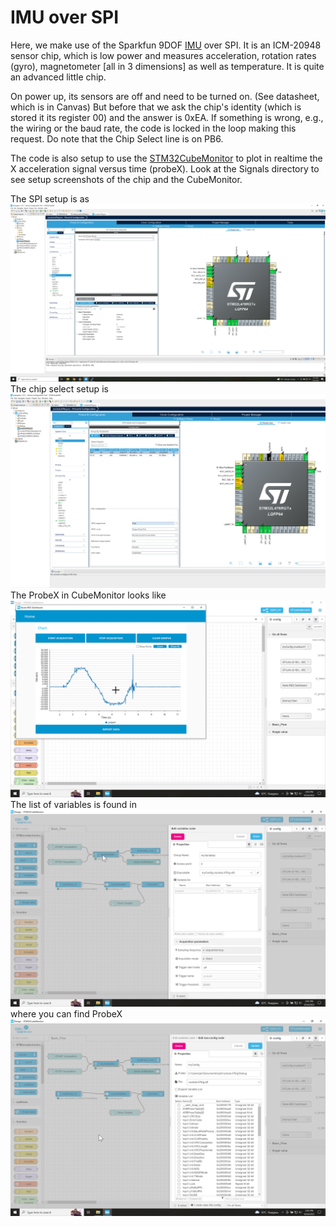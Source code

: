 # IMU over SPI
Here, we make use of the Sparkfun 9DOF [IMU](https://www.sparkfun.com/products/15335) over SPI.
It is an ICM-20948 sensor chip, which is low power and measures acceleration, rotation rates (gyro), magnetometer [all in 3 dimensions] as well as temperature.
It is quite an advanced little chip.

On power up, its sensors are off and need to be turned on. (See datasheet, which is in Canvas)
But before that we ask the chip's identity (which is stored it its register 00) and the answer is 0xEA.
If something is wrong, e.g., the wiring or the baud rate, the code is locked in the loop making this request.
Do note that the Chip Select line is on PB6.

The code is also setup to use the [STM32CubeMonitor](https://www.st.com/en/development-tools/stm32cubemonitor.html) to plot in realtime the X acceleration signal versus time (probeX). 
Look at the Signals directory to see setup screenshots of the chip and the CubeMonitor.

The SPI setup is as
![SPI setup](SPI1.png)
The chip select setup is
![chipSelect](chipSelect.png)
The ProbeX in CubeMonitor looks like
![ProbeX](probeX.png)
The list of variables is found in
![elf](variablesList.png)
where you can find ProbeX
![variables](variablesSelection.png)